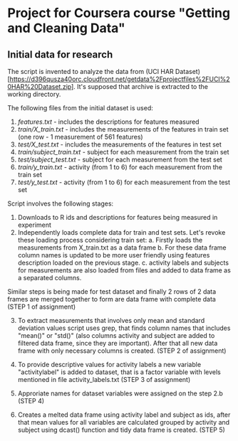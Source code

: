 Project for Coursera course **"Getting and Cleaning Data"**
========================================

## Initial data for research
The script is invented to analyze the data from (UCI HAR Dataset)[https://d396qusza40orc.cloudfront.net/getdata%2Fprojectfiles%2FUCI%20HAR%20Dataset.zip]. It's supposed that archive is extracted to the working directory.

The following files from the initial dataset is used:
  1. *features.txt* - includes the descriptions for features measured
  2. *train/X_train.txt* - includes the measurements of the features in train set (one row - 1 measurement of 561 features)
  3. *test/X_test.txt* - includes the measurements of the features in test set
  4. *train/subject_train.txt* - subject for each measurement from the train set
  5. *test/subject_test.txt* - subject for each measurement from the test set
  6. *train/y_train.txt* - activity (from 1 to 6) for each measurement from the train set
  7. *test/y_test.txt* - activity (from 1 to 6) for each measurement from the test set

Script involves the following stages:
1. Downloads to R ids and descriptions for features being measured in experiment
2. Independently loads complete data for train and test sets. Let's revoke these loading process considering train set:
    a. Firstly loads the measurements from X_train.txt as a data frame 
    b. For these data frame column names is updated to be more user friendly using features description loaded on the previous stage.
    c. activity labels and subjects for measurements are also loaded from files and added to data frame as a separated columns.
  
  Similar steps is being made for test dataset and finally 2 rows of 2 data frames are merged together to form are data frame with complete data (STEP 1 of assignment)

3. To extract measurements that involves only mean and standard deviation values script uses grep, that finds column names that includes "mean()" or "std()" (also columns activity and subject are added to filtered data frame, since they are important). After that all new data frame with only necessary columns is created. (STEP 2 of assignment)

4. To provide descriptive values for activity labels a new variable "activitylabel" is added to dataset, that is a factor variable with levels mentioned in file activity_labels.txt (STEP 3 of assignment)

5. Approriate names for dataset variables were assigned on the step 2.b (STEP 4)

6. Creates a melted data frame using activity label and subject as ids, after that mean values for all variables are calculated grouped by activity and subject using dcast() function and tidy data frame is created. (STEP 5)

